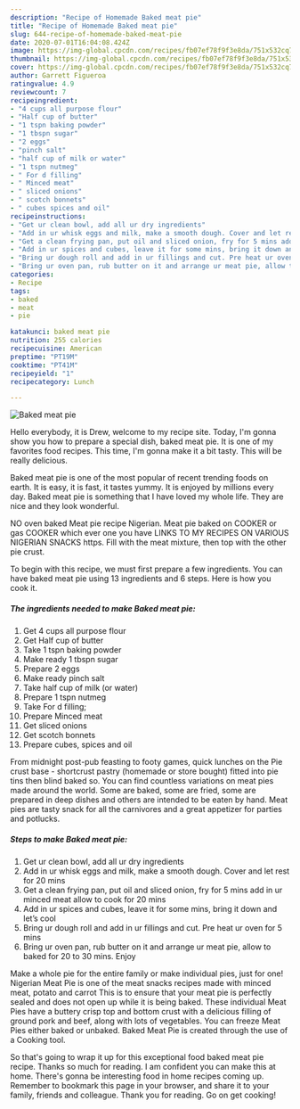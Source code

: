 ```yaml
---
description: "Recipe of Homemade Baked meat pie"
title: "Recipe of Homemade Baked meat pie"
slug: 644-recipe-of-homemade-baked-meat-pie
date: 2020-07-01T16:04:08.424Z
image: https://img-global.cpcdn.com/recipes/fb07ef78f9f3e8da/751x532cq70/baked-meat-pie-recipe-main-photo.jpg
thumbnail: https://img-global.cpcdn.com/recipes/fb07ef78f9f3e8da/751x532cq70/baked-meat-pie-recipe-main-photo.jpg
cover: https://img-global.cpcdn.com/recipes/fb07ef78f9f3e8da/751x532cq70/baked-meat-pie-recipe-main-photo.jpg
author: Garrett Figueroa
ratingvalue: 4.9
reviewcount: 7
recipeingredient:
- "4 cups all purpose flour"
- "Half cup of butter"
- "1 tspn baking powder"
- "1 tbspn sugar"
- "2 eggs"
- "pinch salt"
- "half cup of milk or water"
- "1 tspn nutmeg"
- " For d filling"
- " Minced meat"
- " sliced onions"
- " scotch bonnets"
- " cubes spices and oil"
recipeinstructions:
- "Get ur clean bowl, add all ur dry ingredients"
- "Add in ur whisk eggs and milk, make a smooth dough. Cover and let rest for 20 mins"
- "Get a clean frying pan, put oil and sliced onion, fry for 5 mins add in ur minced meat allow to cook for 20 mins"
- "Add in ur spices and cubes, leave it for some mins, bring it down and let’s cool"
- "Bring ur dough roll and add in ur fillings and cut. Pre heat ur oven for 5 mins"
- "Bring ur oven pan, rub butter on it and arrange ur meat pie, allow to baked for 20 to 30 mins. Enjoy"
categories:
- Recipe
tags:
- baked
- meat
- pie

katakunci: baked meat pie 
nutrition: 255 calories
recipecuisine: American
preptime: "PT19M"
cooktime: "PT41M"
recipeyield: "1"
recipecategory: Lunch

---
```



![Baked meat pie](https://img-global.cpcdn.com/recipes/fb07ef78f9f3e8da/751x532cq70/baked-meat-pie-recipe-main-photo.jpg)

Hello everybody, it is Drew, welcome to my recipe site. Today, I'm gonna show you how to prepare a special dish, baked meat pie. It is one of my favorites food recipes. This time, I'm gonna make it a bit tasty. This will be really delicious.

Baked meat pie is one of the most popular of recent trending foods on earth. It is easy, it is fast, it tastes yummy. It is enjoyed by millions every day. Baked meat pie is something that I have loved my whole life. They are nice and they look wonderful.

NO oven baked Meat pie recipe Nigerian. Meat pie baked on COOKER or gas COOKER which ever one you have LINKS TO MY RECIPES ON VARIOUS NIGERIAN SNACKS https. Fill with the meat mixture, then top with the other pie crust.


To begin with this recipe, we must first prepare a few ingredients. You can have baked meat pie using 13 ingredients and 6 steps. Here is how you cook it.

<!--inarticleads1-->

##### The ingredients needed to make Baked meat pie:

1. Get 4 cups all purpose flour
1. Get Half cup of butter
1. Take 1 tspn baking powder
1. Make ready 1 tbspn sugar
1. Prepare 2 eggs
1. Make ready pinch salt
1. Take half cup of milk (or water)
1. Prepare 1 tspn nutmeg
1. Take  For d filling;
1. Prepare  Minced meat
1. Get  sliced onions
1. Get  scotch bonnets
1. Prepare  cubes, spices and oil


From midnight post-pub feasting to footy games, quick lunches on the Pie crust base - shortcrust pastry (homemade or store bought) fitted into pie tins then blind baked so. You can find countless variations on meat pies made around the world. Some are baked, some are fried, some are prepared in deep dishes and others are intended to be eaten by hand. Meat pies are tasty snack for all the carnivores and a great appetizer for parties and potlucks. 

<!--inarticleads2-->

##### Steps to make Baked meat pie:

1. Get ur clean bowl, add all ur dry ingredients
1. Add in ur whisk eggs and milk, make a smooth dough. Cover and let rest for 20 mins
1. Get a clean frying pan, put oil and sliced onion, fry for 5 mins add in ur minced meat allow to cook for 20 mins
1. Add in ur spices and cubes, leave it for some mins, bring it down and let’s cool
1. Bring ur dough roll and add in ur fillings and cut. Pre heat ur oven for 5 mins
1. Bring ur oven pan, rub butter on it and arrange ur meat pie, allow to baked for 20 to 30 mins. Enjoy


Make a whole pie for the entire family or make individual pies, just for one! Nigerian Meat Pie is one of the meat snacks recipes made with minced meat, potato and carrot This is to ensure that your meat pie is perfectly sealed and does not open up while it is being baked. These individual Meat Pies have a buttery crisp top and bottom crust with a delicious filling of ground pork and beef, along with lots of vegetables. You can freeze Meat Pies either baked or unbaked. Baked Meat Pie is created through the use of a Cooking tool. 

So that's going to wrap it up for this exceptional food baked meat pie recipe. Thanks so much for reading. I am confident you can make this at home. There's gonna be interesting food in home recipes coming up. Remember to bookmark this page in your browser, and share it to your family, friends and colleague. Thank you for reading. Go on get cooking!
